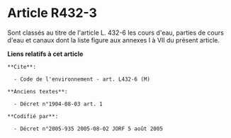 # Article R432-3

Sont classés au titre de l'article L. 432-6 les cours d'eau, parties de cours d'eau et canaux dont la liste figure aux
annexes I à VII du présent article.

**Liens relatifs à cet article**

	**Cite**:

	  - Code de l'environnement - art. L432-6 (M)

	**Anciens textes**:

	  - Décret n°1904-08-03 art. 1

	**Codifié par**:

	  - Décret n°2005-935 2005-08-02 JORF 5 août 2005
